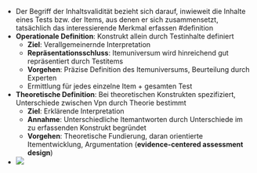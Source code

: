 - Der Begriff der Inhaltsvalidität bezieht sich darauf, inwieweit die Inhalte eines Tests bzw. der Items, aus denen er sich zusammensetzt, tatsächlich das interessierende Merkmal erfassen #definition
- **Operationale Definition**: Konstrukt allein durch Testinhalte definiert
    - **Ziel**: Verallgemeinernde Interpretation
    - **Repräsentationsschluss**: Itemuniversum wird hinreichend gut repräsentiert durch Testitems
    - **Vorgehen**: Präzise Definition des Itemuniversums, Beurteilung durch Experten
    - Ermittlung für jedes einzelne Item + gesamten Test
- **Theoretische Definition**: Bei theoretischen Konstrukten spezifiziert, Unterschiede zwischen Vpn durch Theorie bestimmt
    - **Ziel**: Erklärende Interpretation
    - **Annahme**: Unterschiedliche Itemantworten durch Unterschiede im zu erfassenden Konstrukt begründet
    - **Vorgehen**: Theoretische Fundierung, daran orientierte Itementwicklung, Argumentation (__evidence-centered assessment design__)
- ![](https://firebasestorage.googleapis.com/v0/b/firescript-577a2.appspot.com/o/imgs%2Fapp%2Fssoenksen%2FGx6dVnBGeb.png?alt=media&token=1e41c7cf-8a7c-403f-98de-088518c7dbda)
